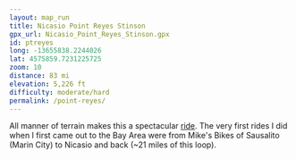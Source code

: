 ```yaml
---
layout: map_run
title: Nicasio Point Reyes Stinson
gpx_url: Nicasio_Point_Reyes_Stinson.gpx
id: ptreyes
long: -13655838.2244026
lat: 4575859.7231225725
zoom: 10
distance: 83 mi
elevation: 5,226 ft
difficulty: moderate/hard
permalink: /point-reyes/
---
```

All manner of terrain makes this a spectacular [ride](/cycling/). The very first rides I did when I first came out to the Bay Area were from Mike's Bikes of Sausalito (Marin City) to Nicasio and back (~21 miles of this loop).